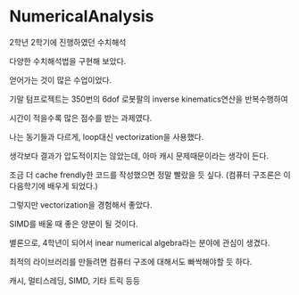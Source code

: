 # NumericalAnalysis

2학년 2학기에 진행하였던 수치해석

다양한 수치해석법을 구현해 보았다.

얻어가는 것이 많은 수업이었다.

기말 텀프로젝트는 350번의 6dof 로봇팔의 inverse kinematics연산을 반복수행하여

시간이 적을수록 많은 점수를 받는 과제였다.

나는 동기들과 다르게, loop대신 vectorization을 사용했다.

생각보다 결과가 압도적이지는 않았는데, 아마 캐시 문제때문이라는 생각이 든다.

조금 더 cache frendly한 코드를 작성했으면 정말 빨랐을 듯 싶다. (컴퓨터 구조론은 이 다음학기에 배우게 되었다.)

그렇지만 vectorization을 경험해서 좋았다.

SIMD를 배울 때 좋은 양분이 될 것이다.

별론으로, 4학년이 되어서 inear numerical algebra라는 분야에 관심이 생겼다.

최적의 라이브러리를 만들려면 컴퓨터 구조에 대해서도 빠싹해야할 듯 하다.

캐시, 멀티스레딩, SIMD, 기타 트릭 등등
